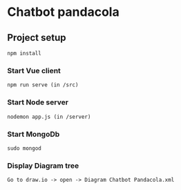 # Chatbot pandacola

## Project setup
```
npm install
```

### Start Vue client
```
npm run serve (in /src)
```

### Start Node server
```
nodemon app.js (in /server)
```

### Start MongoDb
```
sudo mongod
```

### Display Diagram tree
```
Go to draw.io -> open -> Diagram Chatbot Pandacola.xml
```